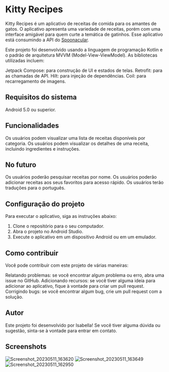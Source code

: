 # Kitty Recipes #
Kitty Recipes é um aplicativo de receitas de comida para os amantes de gatos. O aplicativo apresenta uma variedade de receitas, porém com uma interface amigável para quem curte a temática de gatinhos. Esse aplicativo está consumindo a API do [Spoonacular](https://spoonacular.com/).

Este projeto foi desenvolvido usando a linguagem de programação Kotlin e o padrão de arquitetura MVVM (Model-View-ViewModel). As bibliotecas utilizadas incluem:

Jetpack Compose: para construção de UI e estados de telas.
Retrofit: para as chamadas de API.
Hilt: para injeção de dependências.
Coil: para recarregamento de imagens.

## Requisitos do sistema ##
Android 5.0 ou superior.

## Funcionalidades ##
Os usuários podem visualizar uma lista de receitas disponíveis por categoria.
Os usuários podem visualizar os detalhes de uma receita, incluindo ingredientes e instruções.

## No futuro ##
Os usuários poderão pesquisar receitas por nome.
Os usuários poderão adicionar receitas aos seus favoritos para acesso rápido.
Os usuários terão traduções para o português.

## Configuração do projeto ##
Para executar o aplicativo, siga as instruções abaixo:

1. Clone o repositório para o seu computador.
2. Abra o projeto no Android Studio.
3. Execute o aplicativo em um dispositivo Android ou em um emulador.

## Como contribuir ##
Você pode contribuir com este projeto de várias maneiras:

Relatando problemas: se você encontrar algum problema ou erro, abra uma issue no GitHub.
Adicionando recursos: se você tiver alguma ideia para adicionar ao aplicativo, fique à vontade para criar um pull request.
Corrigindo bugs: se você encontrar algum bug, crie um pull request com a solução.

## Autor ##
Este projeto foi desenvolvido por Isabella! Se você tiver alguma dúvida ou sugestão, sinta-se à vontade para entrar em contato.

## Screenshots ##
![Screenshot_20230511_163620](https://github.com/yawlle/kitty-recipes/assets/75861637/57711c54-8044-4f89-a99f-16255777856c)
![Screenshot_20230511_163649](https://github.com/yawlle/kitty-recipes/assets/75861637/025a615b-4d72-4c17-b7f1-ae5487226770)
![Screenshot_20230511_162950](https://github.com/yawlle/kitty-recipes/assets/75861637/0e11e744-3509-4fcb-9708-3dead75596ed)
